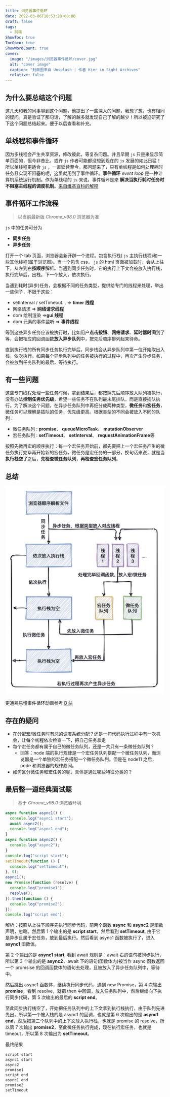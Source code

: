 ```yaml
---
title: 浏览器事件循环
date: 2022-03-06T10:53:20+08:00
draft: false
tags:
  - 前端
ShowToc: true
TocOpen: true
ShowWordCount: true
cover:
  image: "/images/浏览器事件循环/cover.jpg"
  alt: "cover image"
  caption: "封面图来自 Unsplash | 作者 Kier in Sight Archives"
  relative: false
---
```


## 为什么要总结这个问题

这几天和我的同事聊到这个问题，他提出了一些深入的问题，我想了想，也有相同的疑问。真是验证了那句话，了解的越多就发现自己了解的越少！所以被迫研究了下这个问题总结起来。便于以后查看和补充。

## 单线程和事件循环

因为多线程会产生共享资源，修改彼此，等复杂问题。并且早期 `js` 只是来显示简单页面的，但今非昔比，或许 `js` 作者可能都没想到现在的 `js` 发展的如此迅猛！所以单线程更适合 `js` ，一直延续至今。那问题来了，只有单线程是如何处理耗时任务且实现不阻塞的呢，这里就用到了事件循环。**事件循环** _event loop_ 是一种计算机系统运行机制。作为单线程的 `js` 来说，事件循环是来 **解决当执行耗时任务时不阻塞主线程的调度机制**。[来自维基百科的解释](https://zh.wikipedia.org/zh-tw/%E4%BA%8B%E4%BB%B6%E7%8E%AF)

## 事件循环工作流程

> 以当前最新版 _*Chrome_v98.0*_ 浏览器为准

`js` 中的任务可分为

- **同步任务**
- **异步任务**

打开一个 tab 页面，浏览器会新开辟一个进程。包含执行栈( `js` 主执行线程)和一些其他线程(属于浏览器)。当一个包含 css， `js` 的 html 页面被加载时，会从上往下，从左到右**按顺序**解析。当遇到同步任务时，它的执行上下文会被放入执行栈，执行完毕后，出栈。下一个放入，依次执行。

当遇到耗时(异步)任务，会根据不同的任务类型，提供给专门的线程来处理，举出一些例子，不限于这些：

- setInterval / setTimeout... ⇒ **timer 线程**
- 网络请求 ⇒ **网络请求线程**
- dom 绘制渲染 ⇒**gui 线程**
- dom 元素的事件监听 ⇒ **事件线程**

等到这些异步任务应该被执行时，比如用户**点击按钮**、**网络请求**、**延时器时间**到了等，会把相应的回调函数**放入异步队列**中，按先后顺序排列起来待命。

直到执行栈的所有同步任务执行完毕后，同步栈会从异步队列中第一位开始取出入栈，依次执行。如果每个异步队列中的任务被执行的过程中，再次产生异步任务，会被放到任务队列的最后，等待执行。

## 有一些问题

这些专门线程处理一些任务时候，拿到结果后，都按照先后顺序放入队列被执行，没有办法**控制任务优先级**，希望一些任务不在队列最末尾排队，而是直接插队执行。为了解决这个问题，在异步任务队列中再细分成两种类型，**微任务**和**宏任务**，微任务可以理解是插队的任务，优先级更高。根据类型的不同会被放入不同的队列：

- 微任务队列 : **promise**、 **queueMicroTask**、 **mutationObserver**
- 宏任务队列 : **setTimeout**、 **setInterval**、 **requestAnimationFrame**等

按照先微再宏的顺序执行：每一个宏任务开始前，都先要把上一个宏任务产生的微任务执行完毕再开始新的宏任务，微任务是宏任务的一部分，换句话来说，就是当**执行栈空了**之后，**先检查微任务队列**，**再检查宏任务队列**。

## 总结

![image-20220306115359466](/images/浏览器事件循环/WechatIMG13.png)

更通熟易懂事件循环动画参考 [B 站](https://www.bilibili.com/video/BV1K4411D7Jb)

## 存在的疑问

- 在分配宏/微任务时有总的调度系统分配？还是一句代码执行过程中有一次机会，让每个线程依次检查一下，把自己任务拿走
- 每个宏任务都有属于自己的微任务队列，还是一共只有一条微任务队列？
  - 回答：node 端的执行规律是一个宏任务队列搭配一个微任务队列，而浏览器是一个单独的宏任务搭配一个微任务队列。但是在 node11 之后，node 和浏览器的规律趋同。
- 如何区分微任务和宏任务的呢，具体是通过哪些特征分类的？

## **最后整一道经典面试题**

> 基于 _Chrome_v98.0_ 浏览器环境

```javascript
async function async1() {
  console.log("async1 start");
  await async2();
  console.log("async1 end");
}
async function async2() {
  console.log("async2");
}
console.log("script start");
setTimeout(function () {
  console.log("setTimeout");
}, 0);
async1();
new Promise(function (resolve) {
  console.log("promise1");
  resolve();
}).then(function () {
  console.log("promise2");
});
console.log("script end");
```

解析：按照从上往下顺序先执行同步代码，前两个函数 **async** 和 **async2** 是函数声明，忽略。然后第 1 个输出的是 **script start**，然后看到 **setTimeout**, 由于它是异步且属于宏任务，放到最后执行。然后看到 async1 函数被执行了，进入 **async1** 函数体。

第 2 个输出的是 **async1 start**, 看到 await 规则是：await 右的语句被同步执行，所以第 3 个输出的是 **async2**，await 下的语句(函数体内)被当作 async 函数返回一个 promsise 的回调函数体的语句去处理，且被放入了异步任务队列中，等待中。

然后跳出 async1 函数体，继续执行同步代码，遇到 new Promise，第 4 次输出 **promise**，看到 resolve，就把 then 中回调，放入任务队列中，然后继续向下执行同步代码，第 5 次输出的最后的 **script end**。

至此同步执行栈空了，开始把任务队列中的上下文拿到执行栈执行，由于队列先进先出，所以第一个被入栈的是 async1 的回调，也就是第 6 次输出的是 **async1 end**，然后把第二个队列中的上下文放入执行栈，也就是 promise 的 resolve，所以第 7 次输出 **promise2**，至此微任务执行完成，现在执行宏任务，也就是 timeout，所以第 8 次输出为 **setTimeout**。

最终结果

```javascipt
script start
async1 start
async2
promise1
script end
async1 end
promise2
setTimeout
```
